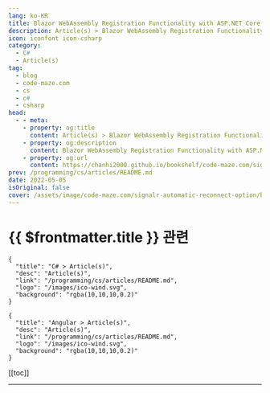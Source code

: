 ```yaml
---
lang: ko-KR
title: Blazor WebAssembly Registration Functionality with ASP.NET Core Identity
description: Article(s) > Blazor WebAssembly Registration Functionality with ASP.NET Core Identity
icon: iconfont icon-csharp
category: 
  - C#
  - Article(s)
tag: 
  - blog
  - code-maze.com
  - cs
  - c#
  - csharp
head:  
  - - meta:
    - property: og:title
      content: Article(s) > Blazor WebAssembly Registration Functionality with ASP.NET Core Identity
    - property: og:description
      content: Blazor WebAssembly Registration Functionality with ASP.NET Core Identity
    - property: og:url
      content: https://chanhi2000.github.io/bookshelf/code-maze.com/signalr-automatic-reconnect-option.html
prev: /programming/cs/articles/README.md
date: 2022-05-05
isOriginal: false
cover: /assets/image/code-maze.com/signalr-automatic-reconnect-option/banner.png
---
```


# {{ $frontmatter.title }} 관련

```component VPCard
{
  "title": "C# > Article(s)",
  "desc": "Article(s)",
  "link": "/programming/cs/articles/README.md",
  "logo": "/images/ico-wind.svg",
  "background": "rgba(10,10,10,0.2)"
}
```

```component VPCard
{
  "title": "Angular > Article(s)",
  "desc": "Article(s)",
  "link": "/programming/cs/articles/README.md",
  "logo": "/images/ico-wind.svg",
  "background": "rgba(10,10,10,0.2)"
}
```

[[toc]]

---

<SiteInfo
  name="How to Implement SignalR Automatic Reconnect with Angular"
  desc="In this article, we are going to look at the SignalR Automatic Reconnect feature and how to implement automatic reconnect in our SignalR app."
  url="https://code-maze.com/signalr-automatic-reconnect-option/"
  logo="/assets/image/code-maze.com/favicon.png"
  preview="/assets/image/code-maze.com/signalr-automatic-reconnect-option/banner.png"/>

<!-- TODO: 작성 -->

